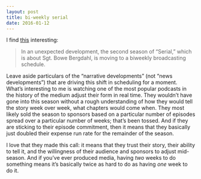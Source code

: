 ```yaml
---
layout: post
title: bi-weekly serial
date: 2016-01-12
---
```

I find [this](http://www.nytimes.com/2016/01/13/business/media/serial-podcast-needing-more-reporting-time-goes-biweekly.html?partner=rss&emc=rss&_r=1) interesting: 

> In an unexpected development, the second season of “Serial,” which is about Sgt. Bowe Bergdahl, is moving to a biweekly broadcasting schedule. 

Leave aside particulars of the “narrative developments” (not “news developments”) that are driving this shift in scheduling for a moment. What’s interesting to me is watching one of the most popular podcasts in the history of the medium adjust their form in real time. They wouldn’t have gone into this season without a rough understanding of how they would tell the story week over week, what chapters would come when. They most likely sold the season to sponsors based on a particular number of episodes spread over a particular number of weeks; that’s been tossed. And if they are sticking to their episode commitment, then it means that they basically just doubled their expense run rate for the remainder of the season.

I love that they made this call: it means that they trust their story, their ability to tell it, and the willingness of their audience and sponsors to adjust mid-season. And if you’ve ever produced media, having *two* weeks to do something means it’s basically twice as hard to do as having *one* week to do it.